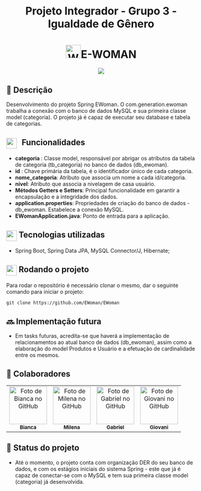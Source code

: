# <p align="center"> Projeto Integrador - Grupo 3 - Igualdade de Gênero </p>
<h1 align="center"><img src="https://raw.githubusercontent.com/Tarikul-Islam-Anik/Animated-Fluent-Emojis/master/Emojis/People%20with%20professions/Woman%20Technologist%20Medium%20Skin%20Tone.png" alt="Woman Technologist Medium Skin Tone" width="40" height="35" />E-WOMAN</h1>
<div align="center">
  <img src="https://i.imgur.com/pryekPZ.png">
</div>



## :memo: Descrição
Desenvolvimento do projeto Spring EWoman. O com.generation.ewoman trabalha a conexão com o banco de dados MySQL e sua primeira classe model (categoria).
O projeto já é capaz de executar seu database e tabela de categorias.

##  <img align="center" src="https://i.imgur.com/OT1B2Qy.gif" width="28" height="28" style="margin-right: 8px;"> Funcionalidades
 
 
* <b>categoria </b>: Classe model, responsável por abrigar os atributos da tabela de categoria (tb_categoria) no banco de dados (db_ewoman).
* <b>id </b>: Chave primária da tabela, é o identificador único de cada categoria.
* <b>nome_categoria</b>: Atributo que associa um nome a cada id/categoria.
* <b>nivel</b>: Atributo que associa a nivelagem de casa usuário.
* <b>Métodos Getters e Setters</b>: Principal funcionalidade em garantir a encapsulação e a integridade dos dados.
* <b>application.properties</b>: Propriedades de criação do banco de dados - db_ewoman. Estabelece a conexão MySQL.
* <b>EWomanApplication.java</b>: Ponto de entrada para a aplicação.

## <img align="center" src="https://i.imgur.com/AyGv01f.gif" width="28" height="28"> Tecnologias utilizadas
* Spring Boot, Spring Data JPA, MySQL Connector/J, Hibernate;

## <img align="center" src="https://i.imgur.com/YMtRdEm.gif" width="28" height="28"> Rodando o projeto
Para rodar o repositório é necessário clonar o mesmo, dar o seguinte comando para iniciar o projeto:
```
git clone https://github.com/EWoman/EWoman
```

## :soon: Implementação futura
* Em tasks futuras, acredita-se que haverá a implementação de relacionamentos ao atual banco de dados (db_ewoman), assim como a elaboração do model Produtos e Usuário e a efetuação de cardinalidade entre os mesmos.

## :handshake: Colaboradores
</head>
<body>
<table align="center">
  <tr>
    <td align="center">
      <a href="http://github.com/biancavestibulares">
        <img src="https://avatars.githubusercontent.com/u/56259137?v=4" width="100px;" alt="Foto de Bianca no GitHub"/><br>
        <sub><b>Bianca</b></sub>
      </a>
    </td>
    <td align="center">
      <a href="https://github.com/MillenaOliveiraSouza">
        <img src="https://avatars.githubusercontent.com/u/56259137?v=4" width="100px;" alt="Foto de Milena no GitHub"/><br>
        <sub><b>Milena</b></sub>
      </a>
    </td>
    <td align="center">
      <a href="https://github.com/devgabrielnascimento">
        <img src="https://i.imgur.com/qlo9OUU.png" width="100px;" alt="Foto de Gabriel no GitHub"/><br>
        <sub><b>Gabriel</b></sub>
      </a>
    </td>
    <td align="center">
      <a href="https://github.com/giolreis">
        <img src="https://avatars.githubusercontent.com/u/56259137?v=4" width="100px;" alt="Foto de Giovani no GitHub"/><br>
        <sub><b>Giovani</b></sub>
      </a>
    </td>
  </tr>
</table>

</body>
</html>



## :dart: Status do projeto
* Até o momento, o projeto conta com organização DER do seu banco de dados, e com os estágios iniciais do sistema Spring - este que já é capaz de conectar-se com o MySQL e tem sua primeira classe model (categoria) já desenvolvida.


